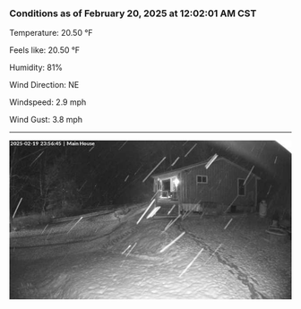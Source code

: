### Conditions as of February 20, 2025 at 12:02:01 AM CST 

Temperature: 20.50 &deg;F

Feels like: 20.50 &deg;F

Humidity: 81%

Wind Direction: NE

Windspeed: 2.9 mph

Wind Gust: 3.8 mph

---

<img src="./images/latest.jpeg"/>

